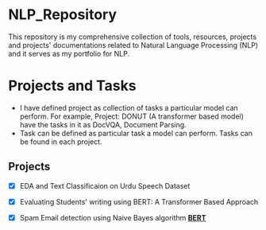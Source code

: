 # NLP_Repository
This repository is my comprehensive collection of tools, resources, projects and projects' documentations related to Natural Language Processing (NLP) and it serves as my portfolio for NLP.

# Projects and Tasks
- I have defined project as collection of tasks a particular model can perform. For example, Project: DONUT (A transformer based model) have the tasks in it as DocVQA, Document Parsing. 
- Task can be defined as particular task a model can perform. Tasks can be found in each project.

## Projects
- [x] EDA and Text Classificaion on Urdu Speech Dataset
- [x] Evaluating Students' writing using BERT: A Transformer Based Approach
- [x] Spam Email detection using Naive Bayes algorithm
**[BERT](https://github.com/AbdulDD/NLP_Portfolio/tree/main/BERT)**

